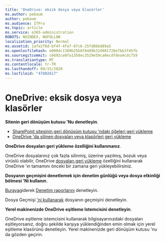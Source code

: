 ```yaml
---
title: 'OneDrive: eksik dosya veya klasörler'
ms.author: pebaum
author: pebaum
ms.audience: ITPro
ms.topic: article
ms.service: o365-administration
ROBOTS: NOINDEX, NOFOLLOW
localization_priority: Normal
ms.assetid: 1afe2f6d-bf4f-4fe7-87c6-25fd86bd89a5
ms.openlocfilehash: e0004c1389b25b8f84d9b32d981728e7bb3f45fb
ms.sourcegitcommit: c6692ce0fa1358ec3529e59ca0ecdfdea4cdc759
ms.translationtype: MT
ms.contentlocale: tr-TR
ms.lasthandoff: 09/15/2020
ms.locfileid: "47802617"
---
```

# <a name="onedrive-missing-files-or-folders"></a>OneDrive: eksik dosya veya klasörler

**Sitenin geri dönüşüm kutusu 'Nu denetleyin**.

- [SharePoint sitesinin geri dönüşüm kutusu 'ndaki öğeleri geri yükleme](https://support.office.com/article/restore-deleted-items-from-the-site-collection-recycle-bin-5fa924ee-16d7-487b-9a0a-021b9062d14b)
- [OneDrive 'da silinen dosyaları veya klasörleri geri yükleme](https://support.office.com/article/Restore-deleted-files-or-folders-in-OneDrive-949ada80-0026-4db3-a953-c99083e6a84f)


**OneDrive dosyaları geri yükleme özelliğini kullanmanız**. 

OneDrive dosyalarınız çok fazla silinmiş, üzerine yazılmış, bozuk veya virüslü olabilir, OneDrive [dosyaları geri yükleme](https://support.office.com/article/Restore-your-OneDrive-fa231298-759d-41cf-bcd0-25ac53eb8a15) özelliğini kullanarak OneDrive 'ın tamamını önceki bir zamana geri yükleyebilirsiniz.


**Dosyanın geçmişini denetlemek için denetim günlüğü veya dosya etkinliği bölmesi 'Ni kullanın**.

[Buraya](https://sip.protection.office.com/)giderek [Denetim raporlarını](https://docs.microsoft.com/microsoft-365/compliance/search-the-audit-log-in-security-and-compliance) denetleyin.


Dosya Geçmişi ['ni kullanarak](https://support.office.com/article/File-activity-in-a-document-library-6105ecda-1dd0-4f6f-9542-102bf5c0ffe0) dosyanın geçmişini denetleyin.


**Yerel makinenizde OneDrive eşitleme Istemcisini denetleyin**.

OneDrive eşitleme istemcisini kullanarak bilgisayarınızdaki dosyaları eşitleyorsanız, doğru şekilde karşıya yüklendiğinden emin olmak için yerel eşitleme klasörünü denetleyin. Yerel makinenizde geri dönüşüm kutusu 'nu da gözden geçirin.

